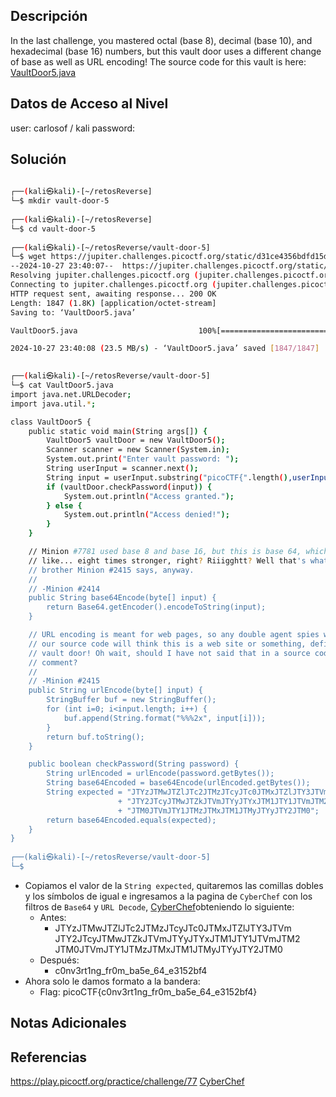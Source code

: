 ## Descripción 
In the last challenge, you mastered octal (base 8), decimal (base 10), and hexadecimal (base 16) numbers, but this vault door uses a different change of base as well as URL encoding! The source code for this vault is here: [VaultDoor5.java](https://jupiter.challenges.picoctf.org/static/d31ce4356bdfd15d33a9af7e35ab4d0a/VaultDoor5.java)

## Datos de Acceso al Nivel
user: carlosof / kali
password:

## Solución
```bash
                                                                                                                                                                        
┌──(kali㉿kali)-[~/retosReverse]
└─$ mkdir vault-door-5
                                                                                                                                                                        
┌──(kali㉿kali)-[~/retosReverse]
└─$ cd vault-door-5
                                                                                                                                                                        
┌──(kali㉿kali)-[~/retosReverse/vault-door-5]
└─$ wget https://jupiter.challenges.picoctf.org/static/d31ce4356bdfd15d33a9af7e35ab4d0a/VaultDoor5.java
--2024-10-27 23:40:07--  https://jupiter.challenges.picoctf.org/static/d31ce4356bdfd15d33a9af7e35ab4d0a/VaultDoor5.java
Resolving jupiter.challenges.picoctf.org (jupiter.challenges.picoctf.org)... 3.131.60.8
Connecting to jupiter.challenges.picoctf.org (jupiter.challenges.picoctf.org)|3.131.60.8|:443... connected.
HTTP request sent, awaiting response... 200 OK
Length: 1847 (1.8K) [application/octet-stream]
Saving to: ‘VaultDoor5.java’

VaultDoor5.java                           100%[=====================================================================================>]   1.80K  --.-KB/s    in 0s      

2024-10-27 23:40:08 (23.5 MB/s) - ‘VaultDoor5.java’ saved [1847/1847]

                                                                                                                                                                        
┌──(kali㉿kali)-[~/retosReverse/vault-door-5]
└─$ cat VaultDoor5.java 
import java.net.URLDecoder;
import java.util.*;

class VaultDoor5 {
    public static void main(String args[]) {
        VaultDoor5 vaultDoor = new VaultDoor5();
        Scanner scanner = new Scanner(System.in);
        System.out.print("Enter vault password: ");
        String userInput = scanner.next();
        String input = userInput.substring("picoCTF{".length(),userInput.length()-1);
        if (vaultDoor.checkPassword(input)) {
            System.out.println("Access granted.");
        } else {
            System.out.println("Access denied!");
        }
    }

    // Minion #7781 used base 8 and base 16, but this is base 64, which is
    // like... eight times stronger, right? Riiigghtt? Well that's what my twin
    // brother Minion #2415 says, anyway.
    //
    // -Minion #2414
    public String base64Encode(byte[] input) {
        return Base64.getEncoder().encodeToString(input);
    }

    // URL encoding is meant for web pages, so any double agent spies who steal
    // our source code will think this is a web site or something, defintely not
    // vault door! Oh wait, should I have not said that in a source code
    // comment?
    //
    // -Minion #2415
    public String urlEncode(byte[] input) {
        StringBuffer buf = new StringBuffer();
        for (int i=0; i<input.length; i++) {
            buf.append(String.format("%%%2x", input[i]));
        }
        return buf.toString();
    }

    public boolean checkPassword(String password) {
        String urlEncoded = urlEncode(password.getBytes());
        String base64Encoded = base64Encode(urlEncoded.getBytes());
        String expected = "JTYzJTMwJTZlJTc2JTMzJTcyJTc0JTMxJTZlJTY3JTVm"
                        + "JTY2JTcyJTMwJTZkJTVmJTYyJTYxJTM1JTY1JTVmJTM2"
                        + "JTM0JTVmJTY1JTMzJTMxJTM1JTMyJTYyJTY2JTM0";
        return base64Encoded.equals(expected);
    }
}
                                                                                                                                                                        
┌──(kali㉿kali)-[~/retosReverse/vault-door-5]
└─$ 

```
- Copiamos el valor de la `String expected`, quitaremos las comillas dobles y los símbolos de igual e ingresamos a la pagina de `CyberChef` con los filtros de `Base64` y `URL Decode`,  [CyberChef](https://gchq.github.io/CyberChef/#recipe=From_Base64('A-Za-z0-9%2B/%3D',true,false)URL_Decode()&input=SlRZekpUTXdKVFpsSlRjMkpUTXpKVGN5SlRjMEpUTXhKVFpsSlRZM0pUVm0KSlRZMkpUY3lKVE13SlRaa0pUVm1KVFl5SlRZeEpUTTFKVFkxSlRWbUpUTTIKSlRNMEpUVm1KVFkxSlRNekpUTXhKVE0xSlRNeUpUWXlKVFkySlRNMAo)obteniendo lo siguiente:
	- Antes:
		- JTYzJTMwJTZlJTc2JTMzJTcyJTc0JTMxJTZlJTY3JTVm
		 JTY2JTcyJTMwJTZkJTVmJTYyJTYxJTM1JTY1JTVmJTM2
		 JTM0JTVmJTY1JTMzJTMxJTM1JTMyJTYyJTY2JTM0
	- Después:
		- c0nv3rt1ng_fr0m_ba5e_64_e3152bf4
- Ahora solo le damos formato a la bandera:
	- Flag: picoCTF{c0nv3rt1ng_fr0m_ba5e_64_e3152bf4}
## Notas Adicionales

## Referencias 
https://play.picoctf.org/practice/challenge/77
[CyberChef](https://gchq.github.io/CyberChef/#recipe=From_Base64('A-Za-z0-9%2B/%3D',true,false)URL_Decode()&input=SlRZekpUTXdKVFpsSlRjMkpUTXpKVGN5SlRjMEpUTXhKVFpsSlRZM0pUVm0KSlRZMkpUY3lKVE13SlRaa0pUVm1KVFl5SlRZeEpUTTFKVFkxSlRWbUpUTTIKSlRNMEpUVm1KVFkxSlRNekpUTXhKVE0xSlRNeUpUWXlKVFkySlRNMAo)
